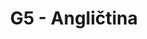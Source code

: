 ---
title: G5 - Angličtina
subject: Angličtina
layout: subject
json_file: g5
summary: "Přehled všech témat pro angličtina v G5 popořadě:"
---